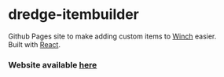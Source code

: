 # dredge-itembuilder
Github Pages site to make adding custom items to [Winch](https://github.com/Hacktix/Winch) easier.<br>
Built with [React](https://react.dev).

### Website available [here](https://bdlm-dev.github.io/dredge-itembuilder/)
